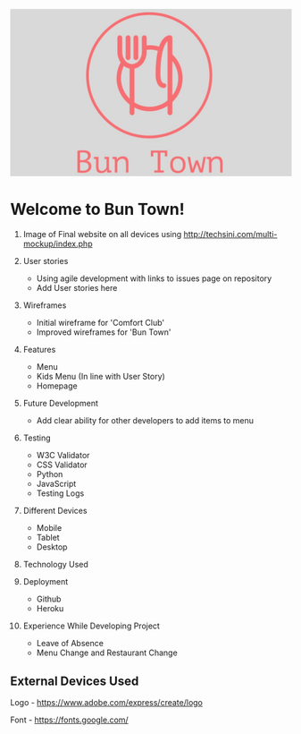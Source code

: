 ![Bun Town Logo](assets/images/bun-town.jpg)

# Welcome to Bun Town!

1. Image of Final website on all devices using http://techsini.com/multi-mockup/index.php

2. User stories
    - Using agile development with links to issues page on repository
    - Add User stories here

3. Wireframes
    - Initial wireframe for 'Comfort Club'
    - Improved wireframes for 'Bun Town'

4. Features
    - Menu
    - Kids Menu (In line with User Story)
    - Homepage

5. Future Development
    - Add clear ability for other developers to add items to menu

6. Testing
    - W3C Validator
    - CSS Validator
    - Python
    - JavaScript
    - Testing Logs

7. Different Devices
    - Mobile
    - Tablet
    - Desktop

8. Technology Used

9. Deployment
    - Github
    - Heroku

10. Experience While Developing Project
    - Leave of Absence
    - Menu Change and Restaurant Change

## External Devices Used

Logo - https://www.adobe.com/express/create/logo

Font - https://fonts.google.com/